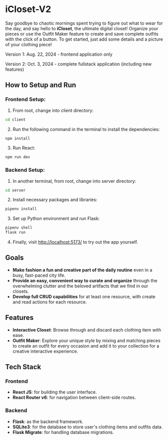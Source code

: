 # iCloset-V2

Say goodbye to chaotic mornings spent trying to figure out what to wear for the day, and say hello to **iCloset**, the ultimate digital closet! Organize your pieces or use the Outfit Maker feature to create and save complete outfits with the click of a button. To get started, just add some details and a picture of your clothing piece!

Version 1: Aug. 22, 2024
    - frontend application only

Version 2: Oct. 3, 2024
    - complete fullstack application (including new features)

## How to Setup and Run

### Frontend Setup:

1. From root, change into client directory:
```sh
cd client
```
2. Run the following command in the terminal to install the dependencies:
```sh
npm install
```
3. Run React:
```sh
npm run dev
```

### Backend Setup:

1. In another terminal, from root, change into server directory:
```sh
cd server
```
2. Install necessary packages and libraries:
```sh
pipenv install
```
3. Set up Python environment and run Flask:
```sh
pipenv shell
flask run
```
4. Finally, visit [http://localhost:5173/](http://localhost:5173/) to try out the app yourself.

## Goals

- **Make fashion a fun and creative part of the daily routine** even in a busy, fast-paced city life.
- **Provide an easy, convenient way to curate and organize** through the overwhelming clutter and the beloved artifacts that we find in our closets.
- **Develop full CRUD capabilities** for at least one resource, with create and read actions for each resource.

## Features

- **Interactive Closet**: Browse through and discard each clothing item with ease.
- **Outfit Maker**: Explore your unique style by mixing and matching pieces to create an outfit for every occasion and add it to your collection for a creative interactive experience.

## Tech Stack

### Frontend

- **React JS**: for building the user interface.
- **React Router v6**: for navigation between client-side routes.

### Backend

- **Flask**: as the backend framework.
- **SQLite3**: for the database to store user's clothing items and outfits data.
- **Flask Migrate**: for handling database migrations.
